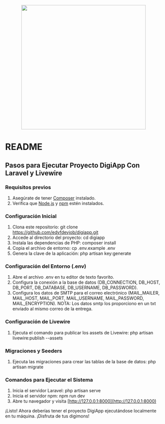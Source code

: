 <p align="center"><a href="https://www.digi-api.com" target="_blank"><img src="https://www.digi-api.com/logo.png" width="400"></a></p>

# README

## Pasos para Ejecutar Proyecto DigiApp Con Laravel y Livewire

### Requisitos previos
1. Asegúrate de tener [Composer](https://getcomposer.org/) instalado.
2. Verifica que [Node.js](https://nodejs.org/) y [npm](https://www.npmjs.com/) estén instalados.

### Configuración Inicial
1. Clona este repositorio: git clone https://github.com/edvfdevjob/digiapp.git
2. Accede al directorio del proyecto: cd digiapp
3. Instala las dependencias de PHP: composer install
4. Copia el archivo de entorno: cp .env.example .env
5. Genera la clave de la aplicación: php artisan key:generate

### Configuración del Entorno (.env)
1. Abre el archivo .env en tu editor de texto favorito.
2. Configura la conexión a la base de datos (DB_CONNECTION, DB_HOST, DB_PORT, DB_DATABASE, DB_USERNAME, DB_PASSWORD).
3. Configura los datos de SMTP para el correo electrónico (MAIL_MAILER, MAIL_HOST, MAIL_PORT, MAIL_USERNAME, MAIL_PASSWORD, MAIL_ENCRYPTION).
NOTA: Los datos smtp los proporciono en un txt enviado al mismo correo de la entrega.

### Configuración de Livewire
1. Ejecuta el comando para publicar los assets de Livewire: php artisan livewire:publish --assets

### Migraciones y Seeders
1. Ejecuta las migraciones para crear las tablas de la base de datos: php artisan migrate

### Comandos para Ejecutar el Sistema
1. Inicia el servidor Laravel: php artisan serve
1. Inicia el servidor npm: npm run dev
2. Abre tu navegador y visita [http://127.0.0.1:8000](http://127.0.0.1:8000)

¡Listo! Ahora deberías tener el proyecto DigiApp ejecutándose localmente en tu máquina. ¡Disfruta de tus digimons!